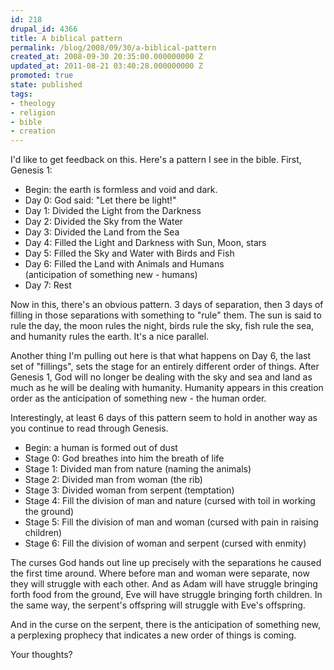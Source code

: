 ```yaml
---
id: 218
drupal_id: 4366
title: A biblical pattern
permalink: /blog/2008/09/30/a-biblical-pattern
created_at: 2008-09-30 20:35:00.000000000 Z
updated_at: 2011-08-21 03:40:28.000000000 Z
promoted: true
state: published
tags:
- theology
- religion
- bible
- creation
---
```

<p>I'd like to get feedback on this. Here's a pattern I see in the bible. First, Genesis 1:</p><ul><li>Begin: the earth is formless and void and dark.</li><li>Day 0: God said: "Let there be light!"</li><li>Day 1: Divided the Light from the Darkness</li><li>Day 2: Divided the Sky from the Water</li><li>Day 3: Divided the Land from the Sea</li><li>Day 4: Filled the Light and Darkness with Sun, Moon, stars</li><li>Day 5: Filled the Sky and Water with Birds and Fish</li><li>Day 6: Filled the Land with Animals and Humans<br />(anticipation of something new - humans)</li><li>Day 7: Rest</li></ul><p>Now in this, there's an obvious pattern. 3 days of separation, then 3 days of filling in those separations with something to "rule" them. The sun is said to rule the day, the moon rules the night, birds rule the sky, fish rule the sea, and humanity rules the earth. It's a nice parallel.</p><p>Another thing I'm pulling out here is that what happens on Day 6, the last set of "fillings", sets the stage for an entirely different order of things. After Genesis 1, God will no longer be dealing with the sky and sea and land as much as he will be dealing with humanity. Humanity appears in this creation order as the anticipation of something new - the human order.</p><p>Interestingly, at least 6 days of this pattern seem to hold in another way as you continue to read through Genesis.</p><ul><li>Begin: a human is formed out of dust</li><li>Stage 0: God breathes into him the breath of life</li><li>Stage 1: Divided man from nature (naming the animals)</li><li>Stage 2: Divided man from woman (the rib)</li><li>Stage 3: Divided woman from serpent (temptation)</li><li>Stage 4: Fill the division of man and nature (cursed with toil in working the ground)</li><li>Stage 5: Fill the division of man and woman (cursed with pain in raising children)</li><li>Stage 6: Fill the division of woman and serpent (cursed with enmity)</li></ul><p>The curses God hands out line up precisely with the separations he caused the first time around. Where before man and woman were separate, now they will struggle with each other. And as Adam will have struggle bringing forth food from the ground, Eve will have struggle bringing forth children. In the same way, the serpent's offspring will struggle with Eve's offspring.</p><p>And in the curse on the serpent, there is the anticipation of something new, a perplexing prophecy that indicates a new order of things is coming.</p><p>Your thoughts?</p>
